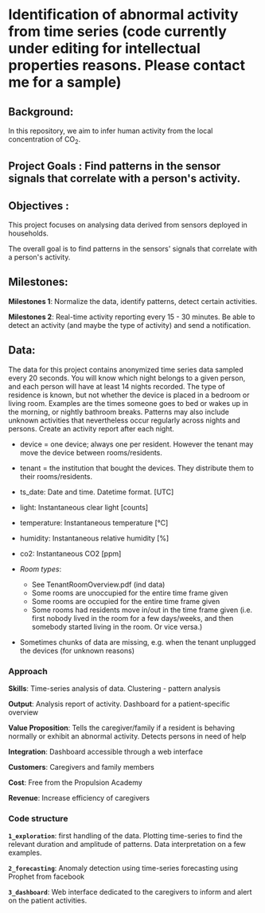 # Identification of abnormal activity from time series (code currently under editing for intellectual properties reasons. Please contact me for a sample)

## Background:

In this repository, we aim to infer human activity from the local concentration of CO$_{2}$.

## Project Goals : Find patterns in the sensor signals that correlate with a person's activity.

## Objectives :

This project focuses on analysing data derived from sensors deployed in households.

The overall goal is to find patterns in the sensors' signals that correlate with a person's activity.

## Milestones:
**Milestones 1**: Normalize the data, identify patterns, detect certain activities.

**Milestones 2**: Real-time activity reporting every 15 - 30 minutes. Be able to detect an activity (and maybe the type of activity) and send a notification.

## Data:
The data for this project contains anonymized time series data sampled every 20 seconds. You will know which night belongs to a given person, and each person will have at least 14 nights recorded. The type of residence is known, but not whether the device is placed in a bedroom or living room.
Examples are the times someone goes to bed or wakes up in the morning, or nightly bathroom breaks. Patterns may also include unknown activities that nevertheless occur regularly across nights and persons. Create an activity report after each night.

* device = one device; always one per resident. However the tenant may
 move the device between rooms/residents.
* tenant = the institution that bought the devices. They distribute them to their rooms/residents.
* ts_date: Date and time. Datetime format. [UTC]
* light: Instantaneous clear light [counts] 
* temperature: Instantaneous temperature [°C]
* humidity: Instantaneous relative humidity [%]
* co2: Instantaneous CO2 [ppm]

* *Room types*:
    * See TenantRoomOverview.pdf (ind data)
    * Some rooms are unoccupied for the entire time frame given
    * Some rooms are occupied for the entire time frame given
    * Some rooms had residents move in/out in the time frame given (i.e. first
nobody lived in the room for a few days/weeks, and then somebody started living in the room. Or vice versa.)
* Sometimes chunks of data are missing, e.g. when the tenant unplugged the devices (for unknown reasons)

### Approach
**Skills**: Time-series analysis of data. Clustering - pattern analysis

**Output**: Analysis report of activity. Dashboard for a patient-specific overview

**Value Proposition**: Tells the caregiver/family if a resident is behaving normally or exhibit an abnormal activity. Detects persons in need of help

**Integration**: Dashboard accessible through a web interface

**Customers**: Caregivers and family members

**Cost**: Free from the Propulsion Academy

**Revenue**: Increase efficiency of caregivers

### Code structure

**`1_exploration`**: first handling of the data. Plotting time-series to find the relevant duration and amplitude of patterns. Data interpretation on a few examples.

**`2_forecasting`**: Anomaly detection using time-series forecasting using Prophet from facebook

**`3_dashboard`**:  Web interface dedicated to the caregivers to inform and alert on the patient activities.

